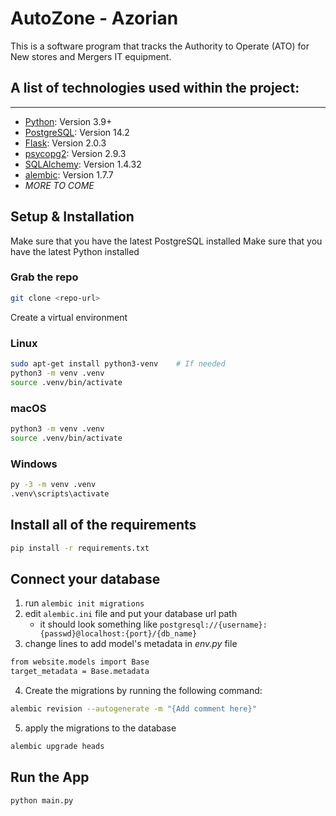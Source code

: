 # AutoZone - Azorian

This is a software program that tracks the Authority to Operate (ATO) for New stores and Mergers IT equipment. 

## A list of technologies used within the project:
***
* [Python](https://www.python.org/downloads/): Version 3.9+
* [PostgreSQL](https://www.postgresql.org/download/): Version 14.2
* [Flask](https://pypi.org/project/Flask/): Version 2.0.3
* [psycopg2](https://pypi.org/project/psycopg2/): Version 2.9.3
* [SQLAlchemy](https://pypi.org/project/SQLAlchemy/): Version 1.4.32
* [alembic](https://pypi.org/project/alembic/): Version 1.7.7
* *MORE TO COME*

## Setup & Installation

Make sure that you have the latest PostgreSQL installed
Make sure that you have the latest Python installed

### Grab the repo

```bash
git clone <repo-url>
```

Create a virtual environment

### Linux

```bash
sudo apt-get install python3-venv    # If needed
python3 -m venv .venv
source .venv/bin/activate
```

### macOS

```bash
python3 -m venv .venv
source .venv/bin/activate
```

### Windows

```bash
py -3 -m venv .venv
.venv\scripts\activate
```

## Install all of the requirements

```bash
pip install -r requirements.txt
```

## Connect your database
1. run `alembic init migrations`
2. edit `alembic.ini` file and put your database url path
    * it should look something like `postgresql://{username}:{passwd}@localhost:{port}/{db_name}`
3. change lines to add model's metadata in *env.py* file
```bash
from website.models import Base
target_metadata = Base.metadata
```
4. Create the migrations by running the following command:
```bash
alembic revision --autogenerate -m "{Add comment here}"
```
5. apply the migrations to the database
```bash
alembic upgrade heads
```


## Run the App

```bash
python main.py
```
